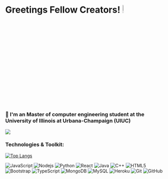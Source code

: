 # Greetings Fellow Creators! <img src="https://raw.githubusercontent.com/MartinHeinz/MartinHeinz/master/wave.gif" width="8%">

### 👋 I'm an Master of computer engineering student at the University of Illinois at Urbana-Champaign (UIUC)

![](https://github-readme-stats.vercel.app/api?username=xingkongzyx&show_icons=true&count_private=true&hide=prs&theme=default_repocard)

### Technologies & Toolkit:

[![Top Langs](https://github-readme-stats.vercel.app/api/top-langs/?username=xingkongzyx)](https://github.com/xingkongzyx/github-readme-stats)

![JavaScript](https://img.shields.io/badge/-JavaScript-black?style=flat-square&logo=javascript)
![Nodejs](https://img.shields.io/badge/-Nodejs-black?style=flat-square&logo=Node.js)
![Python](https://img.shields.io/badge/-Python-black?style=flat-square&logo=Python)
![React](https://img.shields.io/badge/-React-black?style=flat-square&logo=react)
![Java](https://img.shields.io/badge/-java-E34A86?style=flat-square&logo=java)
![C++](https://img.shields.io/badge/-C++-00599C?style=flat-square&logo=c)
![HTML5](https://img.shields.io/badge/-HTML5-E34F26?style=flat-square&logo=html5&logoColor=white)
![Bootstrap](https://img.shields.io/badge/-Bootstrap-563D7C?style=flat-square&logo=bootstrap)
![TypeScript](https://img.shields.io/badge/-TypeScript-007ACC?style=flat-square&logo=typescript)
![MongoDB](https://img.shields.io/badge/-MongoDB-black?style=flat-square&logo=mongodb)
![MySQL](https://img.shields.io/badge/-MySQL-black?style=flat-square&logo=mysql)
![Heroku](https://img.shields.io/badge/-Heroku-430098?style=flat-square&logo=heroku)
![Git](https://img.shields.io/badge/-Git-black?style=flat-square&logo=git)
![GitHub](https://img.shields.io/badge/-GitHub-181717?style=flat-square&logo=github)

